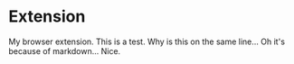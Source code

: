 # Extension

My browser extension.
This is a test.
Why is this on the same line...
Oh it's because of markdown... Nice.